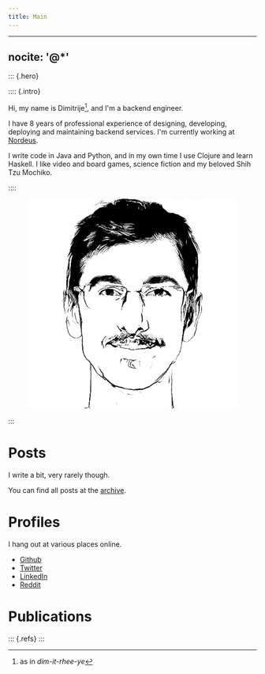 ```yaml
---
title: Main
---
```

---
nocite: '@*'
---

::: {.hero}

:::: {.intro}

Hi, my name is Dimitrije[^1], and I'm a backend engineer.

I have 8 years of professional experience of designing, developing, deploying
and maintaining backend services. I'm currently working at [Nordeus](https://nordeus.com).

I write code in Java and Python, and in my own time I use Clojure and learn
Haskell. I like video and board games, science fiction and my beloved Shih Tzu
Mochiko.

::::

<figure><img src="images/portrait.png" alt="Pencil drawing of my face"></figure>

:::

# Posts

I write a bit, very rarely though.

You can find all posts at the [archive](./archive.html).

# Profiles

I hang out at various places online.

- [Github](https://github.com/dimitrijer)
- [Twitter](https://twitter.com/dradojevic)
- [LinkedIn](https://www.linkedin.com/in/dimitrijer/)
- [Reddit](https://www.reddit.com/user/dimitrijer89)

# Publications

::: {.refs}
:::

[^1]: as in _dim-it-rhee-ye_
